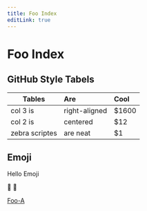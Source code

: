 ```yaml
---
title: Foo Index
editLink: true
---
```


# Foo Index

## GitHub Style Tabels

| Tables         | Are           | Cool  |
| -------------- | :------------ | :---- |
| col 3 is       | right-aligned | $1600 |
| col 2 is       | centered      | $12   |
| zebra scriptes | are neat      | $1    |

## Emoji

Hello Emoji

:tada: :100:

[Foo-A](/foo/fooa)
